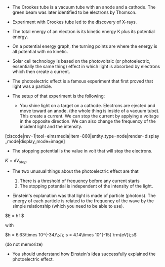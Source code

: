 - The Crookes tube is a vacuum tube with an anode and a cathode. The green beam was later identified to be electrons by Thomson.
- Experiment with Crookes tube led to the discovery of X-rays.
- The total energy of an electron is its kinetic energy K plus its potential energy.
- On a potential energy graph, the turning points are where the energy is all potential with no kinetic.
- Solar cell technology is based on the photovoltaic (or photoelectric, essentially the same thing) effect in which light is absorbed by electrons which then create a current.
- The photoelectric effect is a famous experiment that first proved that light was a particle.
- The setup of that experiment is the following:

    * You shine light on a target on a cathode. Electrons are ejected and move toward an anode. (the whole thing is inside of a vacuum tube). This create a current. We can stop the current by applying a voltage in the opposite direction. We can also change the frequency of the incident light and the intensity.

[ciscode|rev=1|tool=elmsmedia|item=860|entity_type=node|render=display_mode|display_mode=image]

- The stopping potential is the value in volt that will stop the electrons.

$K = e V_{stop}$

- The two unusual things about the photoelectric effect are that

    1. There is a threshold of frequency before any current starts
    2. The stopping potential is independent of the intensity of the light.

- Einstein's explanation was that light is made of particle (photons). The energy of each particle is related to the frequency of the wave by the simple relationship (which you need to be able to use).

$E = hf $

with

$h = 6.63\times 10^{-34}\;J\; s = 4.14\times 10^{-15} \rm{eV}\;s$

(do not memorize)

- You should understand how Einstein's idea successfully explained the photoelectric effect.